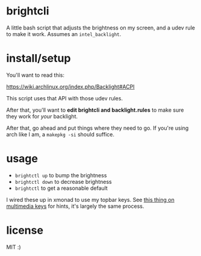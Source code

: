 # brightcli

A little bash script that adjusts the brightness on my screen, and a udev
rule to make it work. Assumes an `intel_backlight`.

# install/setup

You'll want to read this:

<https://wiki.archlinux.org/index.php/Backlight#ACPI>

This script uses that API with those udev rules.

After that, you'll want to **edit brightcli and backlight.rules** to make sure
they work for *your* backlight.

After that, go ahead and put things where they need to go. If you're using
arch like I am, a `makepkg -si` should suffice.

# usage

* `brightctl up` to bump the brightness
* `brightctl down` to decrease brightness
* `brightctl` to get a reasonable default

I wired these up in xmonad to use my topbar keys. See
[this thing on multimedia keys](https://superuser.com/questions/389737/how-do-you-make-volume-keys-and-mute-key-work-in-xmonad)
for hints, it's largely the same process.

# license

MIT :)
